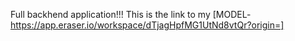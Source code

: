 Full backhend application!!!
This is the link to my 
[MODEL-https://app.eraser.io/workspace/dTjagHpfMG1UtNd8vtQr?origin=]


